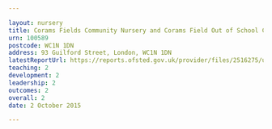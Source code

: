 ```yaml
---

layout: nursery
title: Corams Fields Community Nursery and Corams Field Out of School Club
urn: 100589
postcode: WC1N 1DN
address: 93 Guilford Street, London, WC1N 1DN
latestReportUrl: https://reports.ofsted.gov.uk/provider/files/2516275/urn/100589.pdf
teaching: 2
development: 2
leadership: 2
outcomes: 2
overall: 2
date: 2 October 2015

---
```

